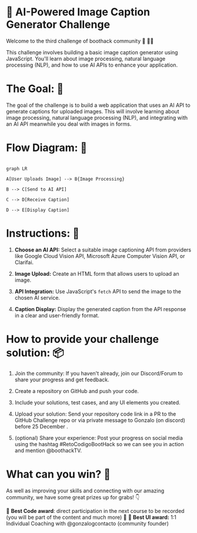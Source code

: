 
🤖  AI-Powered Image Caption Generator Challenge
==============

  

Welcome to the third challenge of boothack community 🥳 👋🏻 

This challenge involves building a basic image caption generator using JavaScript. You'll learn about image processing, natural language processing (NLP), and how to use AI APIs to enhance your application.

**The Goal:** 🎯
==============
The goal of the challenge is to build a web application that uses an AI API to generate captions for uploaded images. This will involve learning about image processing, natural language processing (NLP), and integrating with an AI API meanwhile you deal with images in forms.


**Flow Diagram:** 🔁
==============
```mermaid

graph LR

A[User Uploads Image] --> B{Image Processing}

B --> C[Send to AI API]

C --> D[Receive Caption]

D --> E[Display Caption]
  ```

**Instructions:** 📝
==============

 

1.  **Choose an AI API:** Select a suitable image captioning API from providers like Google Cloud Vision API, Microsoft Azure Computer Vision API, or Clarifai.

2.  **Image Upload:** Create an HTML form that allows users to upload an image.

3.  **API Integration:** Use JavaScript's `fetch` API to send the image to the chosen AI service.

4.  **Caption Display:** Display the generated caption from the API response in a clear and user-friendly format.

  

**How to provide your challenge solution:** 📦
==============

  

1. Join the community: If you haven't already, join our Discord/Forum to share your progress and get feedback.

2.  Create a repository on GitHub and push your code.

3.  Include your solutions, test cases, and any UI elements you created.

4. Upload your solution: Send your repository code link in a PR to the GitHub Challenge repo or via private message to Gonzalo (on discord) before 25 December .

5. (optional) Share your experience: Post your progress on social media using the hashtag #RetoCodigoBootHack so we can see you in action and mention @boothackTV.



**What can you win?** 🎁
==============

As well as improving your skills and connecting with our amazing community, we have some great prizes up for grabs! 👇

🥇 **Best Code award**: direct participation in the next course to be recorded (you will be part of the content and much more) 🌟
🥈 **Best UI award:** 1:1 Individual Coaching with @gonzalogcontacto (community founder)
